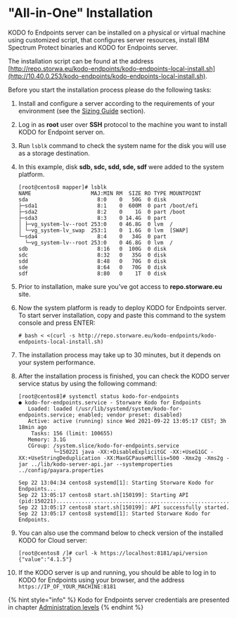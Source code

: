 # "All-in-One" Installation

KODO fo Endpoints server can be installed on a physical or virtual machine using customized script, that configures server resources, install IBM Spectrum Protect binaries and KODO for Endpoints server. 

The installation script can be found at the address [http://repo.storwa.eu/kodo-endpoints/kodo-endpoints-local-install.sh](http://10.40.0.253/kodo-endpoints/kodo-endpoints-local-install.sh).

Before you start the installation process please do the following tasks:

1. Install and configure a server according to the requirements of your environment \(see the [Sizing Guide](../planning/sizing-guide/) section\).
2. Log in as **root** user over **SSH** protocol to the machine you want to install KODO for Endpoint server on.
3. Run `lsblk` command to check the system name for the disk you will use as a storage destination. 
4. In this example, disk **sdb, sdc, sdd, sde, sdf** were added to the system platform.

   ```text
   [root@centos8 mapper]# lsblk
   NAME                   MAJ:MIN RM  SIZE RO TYPE MOUNTPOINT
   sda                      8:0    0   50G  0 disk
   ├─sda1                   8:1    0  600M  0 part /boot/efi
   ├─sda2                   8:2    0    1G  0 part /boot
   ├─sda3                   8:3    0 14.4G  0 part
   │ ├─vg_system-lv--root 253:0    0 46.8G  0 lvm  /
   │ └─vg_system-lv_swap  253:1    0  1.6G  0 lvm  [SWAP]
   └─sda4                   8:4    0   34G  0 part
     └─vg_system-lv--root 253:0    0 46.8G  0 lvm  /
   sdb                      8:16   0  100G  0 disk
   sdc                      8:32   0   35G  0 disk 
   sdd                      8:48   0   70G  0 disk 
   sde                      8:64   0   70G  0 disk 
   sdf                      8:80   0    1T  0 disk 
   ```

5. Prior to installation, make sure you've got access to **repo.storware.eu** site.
6. Now the system platform is ready to deploy KODO for Endpoints server. To start server installation, copy and paste this command to the system console and press ENTER:

   ```text
   # bash < <(curl -s http://repo.storware.eu/kodo-endpoints/kodo-endpoints-local-install.sh)
   ```

7. The installation process may take up to 30 minutes, but it depends on your system performance.
8. After the installation process is finished, you can check the KODO server service status by using the following command:

   ```text
   [root@centos8]# systemctl status kodo-for-endpoints
   ● kodo-for-endpoints.service - Storware Kodo for Endpoints
      Loaded: loaded (/usr/lib/systemd/system/kodo-for-endpoints.service; enabled; vendor preset: disabled)
      Active: active (running) since Wed 2021-09-22 13:05:17 CEST; 3h 18min ago
       Tasks: 156 (limit: 100655)
      Memory: 3.1G
      CGroup: /system.slice/kodo-for-endpoints.service
              └─150221 java -XX:+DisableExplicitGC -XX:+UseG1GC -XX:+UseStringDeduplication -XX:MaxGCPauseMillis=500 -Xmx2g -Xms2g -jar ../lib/kodo-server-api.jar --systemproperties ../config/payara.properties

   Sep 22 13:04:34 centos8 systemd[1]: Starting Storware Kodo for Endpoints...
   Sep 22 13:05:17 centos8 start.sh[150199]: Starting API (pid:150221)..........................................................................................................................................................................................................................>
   Sep 22 13:05:17 centos8 start.sh[150199]: API successfully started.
   Sep 22 13:05:17 centos8 systemd[1]: Started Storware Kodo for Endpoints.
   ```

9. You can also use the command below to check version of the installed KODO for Cloud server:

   ```text
   [root@centos8 /]# curl -k https://localhost:8181/api/version
   {"value":"4.1.5"}
   ```

10. If the KODO server is up and running, you should be able to log in to KODO for Endpoints using your browser, and the address `https://IP_OF_YOUR_MACHINE:8181`

{% hint style="info" %}
Kodo for Endpoints server credentials are presented in chapter  [Administration levels](administration-levels-1.md)
{% endhint %}

